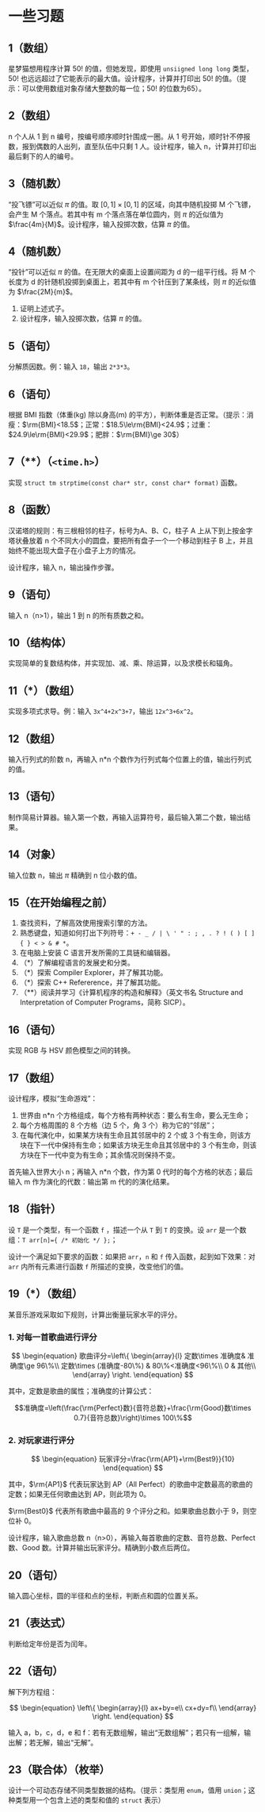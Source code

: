 # 一些习题

## 1（数组）

星梦猫想用程序计算 $50!$ 的值，但她发现，即使用 `unsiigned long long` 类型，$50!$ 也远远超过了它能表示的最大值。设计程序，计算并打印出 $50!$ 的值。（提示：可以使用数组对象存储大整数的每一位；$50!$ 的位数为65）。

## 2（数组）

n 个人从 1 到 n 编号，按编号顺序顺时针围成一圈。从 1 号开始，顺时针不停报数，报到偶数的人出列，直至队伍中只剩 1 人。设计程序，输入 n，计算并打印出最后剩下的人的编号。

## 3（随机数）

“投飞镖”可以近似 $\pi$ 的值。取 $[0,1]\times[0,1]$ 的区域，向其中随机投掷 M 个飞镖，会产生 M 个落点。若其中有 m 个落点落在单位圆内，则 $\pi$ 的近似值为 $\frac{4m}{M}$。设计程序，输入投掷次数，估算 $\pi$ 的值。

## 4（随机数）

“投针”可以近似 $\pi$ 的值。在无限大的桌面上设置间距为 d 的一组平行线。将 M 个长度为 d 的针随机投掷到桌面上，若其中有 m 个针压到了某条线，则 $\pi$ 的近似值为 $\frac{2M}{m}$。

1. 证明上述式子。
2. 设计程序，输入投掷次数，估算 $\pi$ 的值。

## 5（语句）

分解质因数。例：输入 `18`，输出 `2*3*3`。

## 6（语句）

根据 BMI 指数（体重(kg) 除以身高(m) 的平方），判断体重是否正常。（提示：消瘦：$\rm{BMI}<18.5$；正常：$18.5\le\rm{BMI}<24.9$；过重：$24.9\le\rm{BMI}<29.9$；肥胖：$\rm{BMI}\ge 30$）

## 7（**）（`<time.h>`）

实现 `struct tm strptime(const char* str, const char* format)` 函数。

## 8（函数）

汉诺塔的规则：有三根相邻的柱子，标号为A、B、C，柱子 A 上从下到上按金字塔状叠放着 n 个不同大小的圆盘，要把所有盘子一个一个移动到柱子 B 上，并且始终不能出现大盘子在小盘子上方的情况。

设计程序，输入 n，输出操作步骤。

## 9（语句）

输入 n（n>1），输出 1 到 n 的所有质数之和。

## 10（结构体）

实现简单的复数结构体，并实现加、减、乘、除运算，以及求模长和辐角。

## 11（*）（数组）

实现多项式求导。例：输入 `3x^4+2x^3+7`，输出 `12x^3+6x^2`。

## 12（数组）

输入行列式的阶数 n，再输入 n*n 个数作为行列式每个位置上的值，输出行列式的值。

## 13（语句）

制作简易计算器。输入第一个数，再输入运算符号，最后输入第二个数，输出结果。

## 14（对象）

输入位数 n，输出 $\pi$ 精确到 n 位小数的值。

## 15（在开始编程之前）

1. 查找资料，了解高效使用搜索引擎的方法。
2. 熟悉键盘，知道如何打出下列符号：`+ - _ / | \ ' " : ; , . ? ! ( ) [ ] { } < > & # *`。
3. 在电脑上安装 C 语言开发所需的工具链和编辑器。
4. （*）了解编程语言的发展史和分类。
5. （*）探索 Compiler Explorer，并了解其功能。
6. （*）探索 C++ Refererence，并了解其功能。
7. （**）阅读并学习《计算机程序的构造和解释》（英文书名 Structure and Interpretation of Computer Programs，简称 SICP）。

## 16（语句）

实现 RGB 与 HSV 颜色模型之间的转换。

## 17（数组）

设计程序，模拟“生命游戏”：

1. 世界由 n*n 个方格组成，每个方格有两种状态：要么有生命，要么无生命；
2. 每个方格周围的 8 个方格（边 5 个，角 3 个）称为它的“邻居”；
3. 在每代演化中，如果某方块有生命且其邻居中的 2 个或 3 个有生命，则该方块在下一代中保持有生命；如果该方块无生命且其邻居中的 3 个有生命，则该方块在下一代中变为有生命；其余情况则保持不变。

首先输入世界大小 n；再输入 n\*n 个数，作为第 0 代时的每个方格的状态；最后输入 m 作为演化的代数：输出第 m 代的的演化结果。

## 18（指针）

设 `T` 是一个类型，有一个函数 `f` ，描述一个从 `T` 到 `T` 的变换。设 `arr` 是一个数组：`T arr[n]={ /* 初始化 */ };`；

设计一个满足如下要求的函数：如果把 `arr`，`n` 和 `f` 传入函数，起到如下效果：对 `arr` 内所有元素进行函数 `f` 所描述的变换，改变他们的值。

## 19（*）（数组）

某音乐游戏采取如下规则，计算出衡量玩家水平的评分。

### 1. 对每一首歌曲进行评分

$$
\begin{equation}
歌曲评分=\left\{
\begin{array}{l}
定数\times 准确度& 准确度\ge 96\%\\
定数\times (准确度-80\%) & 80\%<准确度<96\%\\
0 & 其他\\
\end{array}
\right.
\end{equation}
$$

其中，定数是歌曲的属性；准确度的计算公式：

$$准确度=\left(\frac{\rm{Perfect}数}{音符总数}+\frac{\rm{Good}数\times 0.7}{音符总数}\right)\times 100\%$$

### 2. 对玩家进行评分

$$
\begin{equation}
玩家评分=\frac{\rm{AP1}+\rm{Best9}}{10}
\end{equation}
$$

其中，$\rm{AP1}$ 代表玩家达到 AP（All Perfect）的歌曲中定数最高的歌曲的定数；如果无任何歌曲达到 AP，则此项为 0。

$\rm{Best0}$ 代表所有歌曲中最高的 9 个评分之和。如果歌曲总数小于 9，则空位补 0。

设计程序，输入歌曲总数 n（n>0），再输入每首歌曲的定数、音符总数、Perfect 数、Good 数。计算并输出玩家评分。精确到小数点后两位。

## 20（语句）

输入圆心坐标，圆的半径和点的坐标，判断点和圆的位置关系。

## 21（表达式）

判断给定年份是否为闰年。

## 22（语句）

解下列方程组：

$$
\begin{equation}
\left\{
\begin{array}{l}
ax+by=e\\
cx+dy=f\\
\end{array}
\right.
\end{equation}
$$

输入 a，b，c，d，e 和 f：若有无数组解，输出“无数组解”；若只有一组解，输出解；若无解，输出“无解”。

## 23（联合体）（枚举）

设计一个可动态存储不同类型数据的结构。（提示：类型用 `enum`，值用 `union`；这种类型用一个包含上述的类型和值的 `struct` 表示）
